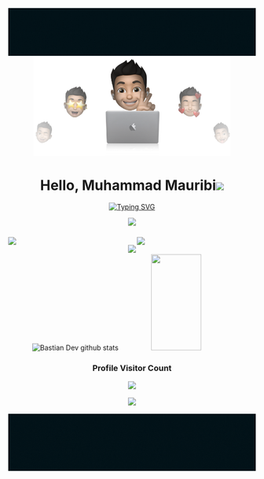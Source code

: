 <div align="center">
  <img src="https://raw.githubusercontent.com/muhamdaily/assets/main/header.gif">

<img src="https://raw.githubusercontent.com/muhamdaily/assets/main/cover.png" height="200"/>

<h1 align="center"><b>Hello, Muhammad Mauribi</b><img src="https://media.giphy.com/media/hvRJCLFzcasrR4ia7z/giphy.gif" width="35"></h1>

<p align="center">
  <a href="https://muhamdaily.com"><img src="https://readme-typing-svg.demolab.com?font=Fira+Code&size=30&pause=1000&center=true&vCenter=true&random=false&width=435&lines=Web+Development.;Android+Development.;Bot+Development.;UI%2FUX+Design.;IT+Support.;Quality+Assurance." alt="Typing SVG" /></a>
</p>

<div align="center">
  <img src="https://user-images.githubusercontent.com/73097560/115834477-dbab4500-a447-11eb-908a-139a6edaec5c.gif">
</div>

<div style="display: flex; justify-content: space-between; margin-top: 20px;">
  <img src="https://muhamdaily-spotify.vercel.app/api/view?uid=31oiatziwyz7jrtxe75yj26ynxxu&cover_image=true&theme=default&show_offline=true&background_color=121212&interchange=true&bar_color_cover=true" width="48%">
  <img src="https://muhamdaily-spotify.vercel.app/api/view?uid=31oiatziwyz7jrtxe75yj26ynxxu&cover_image=true&theme=compact&show_offline=false&background_color=121212&interchange=false" width="48%">
</div>

<div align="center">
  <img src="https://user-images.githubusercontent.com/73097560/115834477-dbab4500-a447-11eb-908a-139a6edaec5c.gif">
</div>

<div align="center">  
  <img width="53%" height="195px" src="https://github-readme-stats.vercel.app/api?username=muhamdaily&show_icons=true&count_private=true&hide_border=true&title_color=F776C0&icon_color=02D9F7FF&text_color=6594E2&bg_color=0d1117" alt="Bastian Dev github stats" /> 
  
  <img width="45%" height="195px" src="https://github-readme-stats.vercel.app/api/top-langs/?username=muhamdaily&layout=compact&hide_border=true&title_color=F776C0&text_color=6594E2&bg_color=0d1117" />
</div>

<div align=center>
  <h3><b>Profile Visitor Count</b></h3>
</div>
    
<!-- retro visitor counter -->  
<p align="center" >   
  <img src="https://profile-counter.glitch.me/muhamdaily/count.svg" />  
</p>

<p align="center">
 <img  src="https://github-readme-streak-stats.herokuapp.com?user=muhamdaily&theme=tokyonight_duo&hide_border=true&title_color=F776C0"
</p>

<div align="center">
  <img src="https://raw.githubusercontent.com/muhamdaily/assets/main/footer.gif">
</div>
